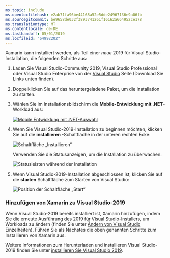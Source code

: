 ```yaml
---
ms.topic: include
ms.openlocfilehash: e2ab71fa96be44168a52e5dde24967136e9a06fb
ms.sourcegitcommit: be9658de032f3893741261f16162a664952ce178
ms.translationtype: MT
ms.contentlocale: de-DE
ms.lasthandoff: 05/01/2019
ms.locfileid: "64992202"
---
```

Xamarin kann installiert werden, als Teil einer _neue_ 2019 für Visual Studio-Installation, die folgenden Schritte aus:

1. Laden Sie Visual Studio-Community 2019, Visual Studio Professional oder Visual Studio Enterprise von der [Visual Studio](https://visualstudio.microsoft.com/vs/) Seite (Download Sie Links unten finden).

2. Doppelklicken Sie auf das heruntergeladene Paket, um die Installation zu starten.

3. Wählen Sie im Installationsbildschirm die **Mobile-Entwicklung mit .NET**-Workload aus:

    [![Mobile Entwicklung mit .NET-Auswahl](~/get-started/installation/windows-images/vs2019-mobile-dev-workload-sml.png)](~/get-started/installation/windows-images/vs2019-mobile-dev-workload.png#lightbox)

4. Wenn Sie Visual Studio-2019-Installation zu beginnen möchten, klicken Sie auf die **installieren** -Schaltfläche in der unteren rechten Ecke:

    ![Schaltfläche „Installieren“](~/get-started/installation/windows-images/vs2019-click-install.png)

   Verwenden Sie die Statusanzeigen, um die Installation zu überwachen:

    ![Statusleisten während der Installation](~/get-started/installation/windows-images/vs2019-progress-bars.png)

5. Wenn Visual Studio-2019-Installation abgeschlossen ist, klicken Sie auf die **starten** Schaltfläche zum Starten von Visual Studio:

    ![Position der Schaltfläche „Start“](~/get-started/installation/windows-images/vs2019-launch.png)

<a name="vs2019" />

### <a name="adding-xamarin-to-visual-studio-2019"></a>Hinzufügen von Xamarin zu Visual Studio-2019

Wenn Visual Studio-2019 bereits installiert ist, Xamarin hinzufügen, indem Sie die erneute Ausführung des 2019 für Visual Studio-Installers, um Workloads zu ändern (finden Sie unter [Ändern von Visual Studio](https://docs.microsoft.com/visualstudio/install/modify-visual-studio) Einzelheiten). Führen Sie als Nächstes die oben genannten Schritte zum Installieren von Xamarin aus.

Weitere Informationen zum Herunterladen und installieren Visual Studio-2019 finden Sie unter [installieren Sie Visual Studio 2019](https://docs.microsoft.com/visualstudio/install/install-visual-studio).